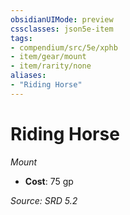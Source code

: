 ```yaml
---
obsidianUIMode: preview
cssclasses: json5e-item
tags:
- compendium/src/5e/xphb
- item/gear/mount
- item/rarity/none
aliases: 
- "Riding Horse"
---
```

# Riding Horse
*Mount*  

- **Cost**: 75 gp

*Source: SRD 5.2*